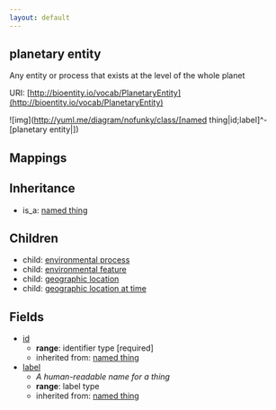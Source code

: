 ```yaml
---
layout: default
---
```


## planetary entity


Any entity or process that exists at the level of the whole planet

URI: [http://bioentity.io/vocab/PlanetaryEntity](http://bioentity.io/vocab/PlanetaryEntity)


![img](http://yuml.me/diagram/nofunky/class/[named thing|id;label]^-[planetary entity|])
## Mappings


## Inheritance

 *  is_a: [named thing](NamedThing.html)

## Children

 *  child: [environmental process](EnvironmentalProcess.html)
 *  child: [environmental feature](EnvironmentalFeature.html)
 *  child: [geographic location](GeographicLocation.html)
 *  child: [geographic location at time](GeographicLocationAtTime.html)


## Fields

 * [id](id.html)
    * __range__: identifier type [required]
    * inherited from: [named thing](NamedThing.html)
 * [label](label.html)
    * _A human-readable name for a thing_
    * __range__: label type
    * inherited from: [named thing](NamedThing.html)
